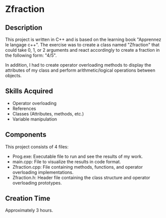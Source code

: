 # Zfraction

## Description

This project is written in C++ and is based on the learning book "Apprennez le langage c++". The exercise was to create a class named "Zfraction" that could take 0, 1, or 2 arguments and react accordingly to create a fraction in the following form: "4/5".

In addition, I had to create operator overloading methods to display the attributes of my class and perform arithmetic/logical operations between objects.

## Skills Acquired

- Operator overloading
- References
- Classes (Attributes, methods, etc.)
- Variable manipulation

## Components

This project consists of 4 files: 

- Prog.exe: Executable file to run and see the results of my work.
- main.cpp: File to visualize the results in code format.
- Zfraction.cpp: File containing methods, functions, and operator overloading implementations.
- Zfraction.h: Header file containing the class structure and operator overloading prototypes.

## Creation Time

Approximately 3 hours.

